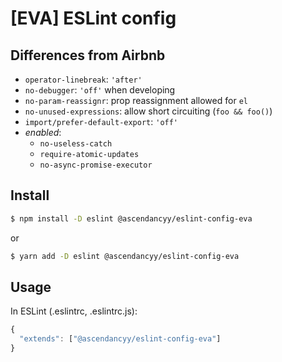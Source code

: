 # [EVA] ESLint config

## Differences from Airbnb

- `operator-linebreak`: `'after'`
- `no-debugger`: `'off'` when developing
- `no-param-reassignr`: prop reassignment allowed for `el`
- `no-unused-expressions`: allow short circuiting (`foo && foo()`)
- `import/prefer-default-export`: `'off'`
- *enabled*:
  - `no-useless-catch`
  - `require-atomic-updates`
  - `no-async-promise-executor`

## Install

```bash
$ npm install -D eslint @ascendancyy/eslint-config-eva
```

or  

```bash
$ yarn add -D eslint @ascendancyy/eslint-config-eva
```

## Usage

In ESLint (.eslintrc, .eslintrc.js):

```js
{
  "extends": ["@ascendancyy/eslint-config-eva"]
}
```
